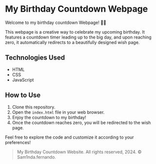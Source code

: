 # My Birthday Countdown Webpage

Welcome to my birthday countdown Webpage! 🎉🎈

This webpage is a creative way to celebrate my upcoming birthday. It features a countdown timer leading up to the big day, and upon reaching zero, it automatically redirects to a beautifully designed wish page.

## Technologies Used

- HTML
- CSS
- JavaScript

## How to Use

1. Clone this repository.
2. Open the `index.html` file in your web browser.
3. Enjoy the countdown to my birthday!
4. Once the countdown reaches zero, you will be redirected to the wish page.

Feel free to explore the code and customize it according to your preferences!



> My Birthday Countdown Website. All rights reserved, 2024. © Sam1nda.fernando.


